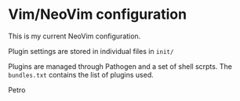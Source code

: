 # Vim/NeoVim configuration

This is my current NeoVim configuration.

Plugin settings are stored in individual files in `init/`

Plugins are managed through Pathogen and a set of shell scrpts. The
`bundles.txt` contains the list of plugins used.

Petro
